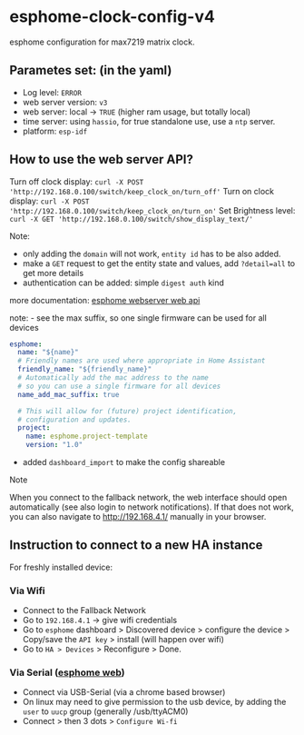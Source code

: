 # esphome-clock-config-v4
esphome configuration for max7219 matrix clock.

## Parametes set: (in the yaml)
- Log level: `ERROR`
- web server version: `v3`
- web server: local -> `TRUE` (higher ram usage, but totally local)
- time server: using `hassio`, for true standalone use, use a `ntp` server.
- platform: `esp-idf`

## How to use the web server API?
Turn off clock display: `curl -X POST 'http://192.168.0.100/switch/keep_clock_on/turn_off'`
Turn on clock display: `curl -X POST 'http://192.168.0.100/switch/keep_clock_on/turn_on'`
Set Brightness level: `curl -X GET 'http://192.168.0.100/switch/show_display_text/'`

Note:
- only adding the `domain` will not work, `entity id` has to be also added.
- make a `GET` request to get the entity state and values, add `?detail=all` to get more details
- authentication can be added: simple `digest auth` kind

more documentation: [esphome webserver web api](https://esphome.io/web-api/index.html)

note: - see the max suffix, so one single firmware can be used for all devices
```yaml
esphome:
  name: "${name}"
  # Friendly names are used where appropriate in Home Assistant
  friendly_name: "${friendly_name}"
  # Automatically add the mac address to the name
  # so you can use a single firmware for all devices
  name_add_mac_suffix: true

  # This will allow for (future) project identification,
  # configuration and updates.
  project:
    name: esphome.project-template
    version: "1.0"
```

- added `dashboard_import` to make the config shareable


> [!NOTE]
> When you connect to the fallback network, the web interface should open automatically (see also login to network notifications).
> If that does not work, you can also navigate to http://192.168.4.1/ manually in your browser.

## Instruction to connect to a new HA instance
For freshly installed device:

### Via Wifi
- Connect to the Fallback Network
- Go to `192.168.4.1` -> give wifi credentials
- Go to `esphome` dashboard > Discovered device > configure the device > Copy/save the `API key` > install (will happen over wifi)
- Go to `HA > Devices` > Reconfigure > Done.

### Via Serial ([esphome web](https://web.esphome.io/))
- Connect via USB-Serial (via a chrome based browser)
- On linux may need to give permission to the usb device, by adding the `user` to `uucp` group (generally /usb/ttyACM0)
- Connect > then 3 dots > `Configure Wi-fi`